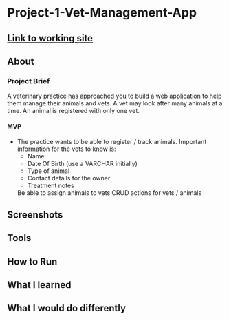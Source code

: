 # Project-1-Vet-Management-App

<h2><a href="">Link to working site</a></h2>

<h2>About</h2>

<h3>Project Brief</h3>
<p>A veterinary practice has approached you to build a web application to help them manage their animals and vets. A vet may look after many animals at a time. An animal is registered with only one vet.</p>
<h4>MVP</h4>
<ul>
  <li>The practice wants to be able to register / track animals. Important information for the vets to know is:
    <ul>
      <li>Name</li>
      <li>Date Of Birth (use a VARCHAR initially)</li>
      <li>Type of animal</li>
      <li>Contact details for the owner</li>
      <li>Treatment notes</li>
    </ul>
  </li>
Be able to assign animals to vets
CRUD actions for vets / animals 
 </ul>
<h2>Screenshots</h2>

<h2>Tools</h2>

<h2>How to Run</h2>

<h2>What I learned</h2>


<h2>What I would do differently</h2>
